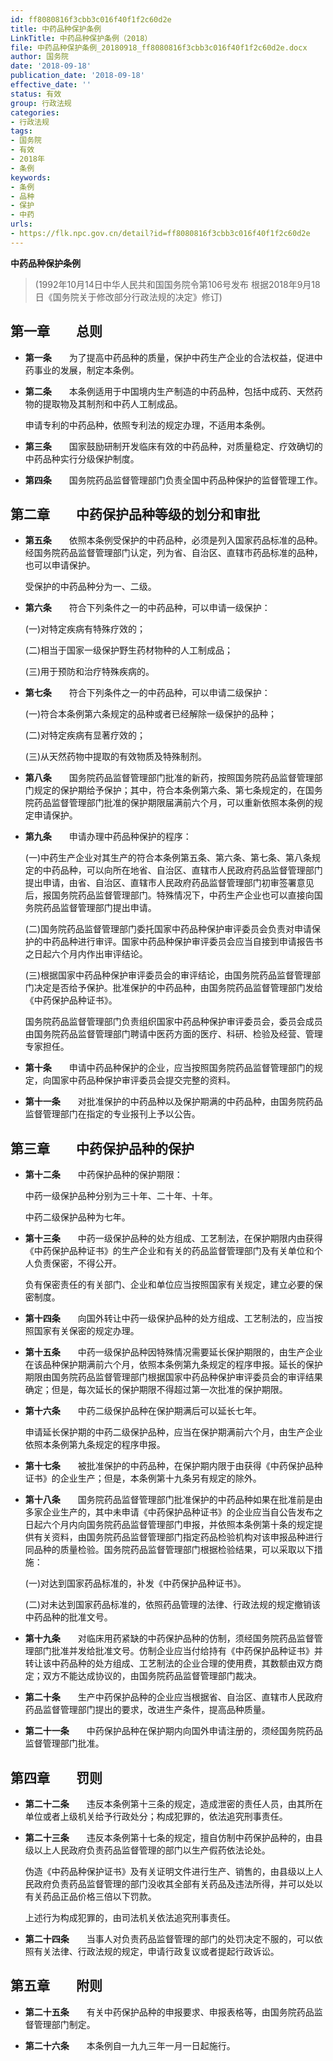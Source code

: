 ```yaml
---
id: ff8080816f3cbb3c016f40f1f2c60d2e
title: 中药品种保护条例
LinkTitle: 中药品种保护条例（2018）
file: 中药品种保护条例_20180918_ff8080816f3cbb3c016f40f1f2c60d2e.docx
author: 国务院
date: '2018-09-18'
publication_date: '2018-09-18'
effective_date: ''
status: 有效
group: 行政法规
categories:
- 行政法规
tags:
- 国务院
- 有效
- 2018年
- 条例
keywords:
- 条例
- 品种
- 保护
- 中药
urls:
- https://flk.npc.gov.cn/detail?id=ff8080816f3cbb3c016f40f1f2c60d2e
---
```


**中药品种保护条例**

> (1992年10月14日中华人民共和国国务院令第106号发布 根据2018年9月18日《国务院关于修改部分行政法规的决定》修订)

## 第一章　　总则

- **第一条**　　为了提高中药品种的质量，保护中药生产企业的合法权益，促进中药事业的发展，制定本条例。

- **第二条**　　本条例适用于中国境内生产制造的中药品种，包括中成药、天然药物的提取物及其制剂和中药人工制成品。

  申请专利的中药品种，依照专利法的规定办理，不适用本条例。

- **第三条**　　国家鼓励研制开发临床有效的中药品种，对质量稳定、疗效确切的中药品种实行分级保护制度。

- **第四条**　　国务院药品监督管理部门负责全国中药品种保护的监督管理工作。

## 第二章　　中药保护品种等级的划分和审批

- **第五条**　　依照本条例受保护的中药品种，必须是列入国家药品标准的品种。经国务院药品监督管理部门认定，列为省、自治区、直辖市药品标准的品种，也可以申请保护。

  受保护的中药品种分为一、二级。

- **第六条**　　符合下列条件之一的中药品种，可以申请一级保护：

  (一)对特定疾病有特殊疗效的；

  (二)相当于国家一级保护野生药材物种的人工制成品；

  (三)用于预防和治疗特殊疾病的。

- **第七条**　　符合下列条件之一的中药品种，可以申请二级保护：

  (一)符合本条例第六条规定的品种或者已经解除一级保护的品种；

  (二)对特定疾病有显著疗效的；

  (三)从天然药物中提取的有效物质及特殊制剂。

- **第八条**　　国务院药品监督管理部门批准的新药，按照国务院药品监督管理部门规定的保护期给予保护；其中，符合本条例第六条、第七条规定的，在国务院药品监督管理部门批准的保护期限届满前六个月，可以重新依照本条例的规定申请保护。

- **第九条**　　申请办理中药品种保护的程序：

  (一)中药生产企业对其生产的符合本条例第五条、第六条、第七条、第八条规定的中药品种，可以向所在地省、自治区、直辖市人民政府药品监督管理部门提出申请，由省、自治区、直辖市人民政府药品监督管理部门初审签署意见后，报国务院药品监督管理部门。特殊情况下，中药生产企业也可以直接向国务院药品监督管理部门提出申请。

  (二)国务院药品监督管理部门委托国家中药品种保护审评委员会负责对申请保护的中药品种进行审评。国家中药品种保护审评委员会应当自接到申请报告书之日起六个月内作出审评结论。

  (三)根据国家中药品种保护审评委员会的审评结论，由国务院药品监督管理部门决定是否给予保护。批准保护的中药品种，由国务院药品监督管理部门发给《中药保护品种证书》。

  国务院药品监督管理部门负责组织国家中药品种保护审评委员会，委员会成员由国务院药品监督管理部门聘请中医药方面的医疗、科研、检验及经营、管理专家担任。

- **第十条**　　申请中药品种保护的企业，应当按照国务院药品监督管理部门的规定，向国家中药品种保护审评委员会提交完整的资料。

- **第十一条**　　对批准保护的中药品种以及保护期满的中药品种，由国务院药品监督管理部门在指定的专业报刊上予以公告。

## 第三章　　中药保护品种的保护

- **第十二条**　　中药保护品种的保护期限：

  中药一级保护品种分别为三十年、二十年、十年。

  中药二级保护品种为七年。

- **第十三条**　　中药一级保护品种的处方组成、工艺制法，在保护期限内由获得《中药保护品种证书》的生产企业和有关的药品监督管理部门及有关单位和个人负责保密，不得公开。

  负有保密责任的有关部门、企业和单位应当按照国家有关规定，建立必要的保密制度。

- **第十四条**　　向国外转让中药一级保护品种的处方组成、工艺制法的，应当按照国家有关保密的规定办理。

- **第十五条**　　中药一级保护品种因特殊情况需要延长保护期限的，由生产企业在该品种保护期满前六个月，依照本条例第九条规定的程序申报。延长的保护期限由国务院药品监督管理部门根据国家中药品种保护审评委员会的审评结果确定；但是，每次延长的保护期限不得超过第一次批准的保护期限。

- **第十六条**　　中药二级保护品种在保护期满后可以延长七年。

  申请延长保护期的中药二级保护品种，应当在保护期满前六个月，由生产企业依照本条例第九条规定的程序申报。

- **第十七条**　　被批准保护的中药品种，在保护期内限于由获得《中药保护品种证书》的企业生产；但是，本条例第十九条另有规定的除外。

- **第十八条**　　国务院药品监督管理部门批准保护的中药品种如果在批准前是由多家企业生产的，其中未申请《中药保护品种证书》的企业应当自公告发布之日起六个月内向国务院药品监督管理部门申报，并依照本条例第十条的规定提供有关资料，由国务院药品监督管理部门指定药品检验机构对该申报品种进行同品种的质量检验。国务院药品监督管理部门根据检验结果，可以采取以下措施：

  (一)对达到国家药品标准的，补发《中药保护品种证书》。

  (二)对未达到国家药品标准的，依照药品管理的法律、行政法规的规定撤销该中药品种的批准文号。

- **第十九条**　　对临床用药紧缺的中药保护品种的仿制，须经国务院药品监督管理部门批准并发给批准文号。仿制企业应当付给持有《中药保护品种证书》并转让该中药品种的处方组成、工艺制法的企业合理的使用费，其数额由双方商定；双方不能达成协议的，由国务院药品监督管理部门裁决。

- **第二十条**　　生产中药保护品种的企业应当根据省、自治区、直辖市人民政府药品监督管理部门提出的要求，改进生产条件，提高品种质量。

- **第二十一条**　　中药保护品种在保护期内向国外申请注册的，须经国务院药品监督管理部门批准。

## 第四章　　罚则

- **第二十二条**　　违反本条例第十三条的规定，造成泄密的责任人员，由其所在单位或者上级机关给予行政处分；构成犯罪的，依法追究刑事责任。

- **第二十三条**　　违反本条例第十七条的规定，擅自仿制中药保护品种的，由县级以上人民政府负责药品监督管理的部门以生产假药依法论处。

  伪造《中药品种保护证书》及有关证明文件进行生产、销售的，由县级以上人民政府负责药品监督管理的部门没收其全部有关药品及违法所得，并可以处以有关药品正品价格三倍以下罚款。

  上述行为构成犯罪的，由司法机关依法追究刑事责任。

- **第二十四条**　　当事人对负责药品监督管理的部门的处罚决定不服的，可以依照有关法律、行政法规的规定，申请行政复议或者提起行政诉讼。

## 第五章　　附则

- **第二十五条**　　有关中药保护品种的申报要求、申报表格等，由国务院药品监督管理部门制定。

- **第二十六条**　　本条例自一九九三年一月一日起施行。
